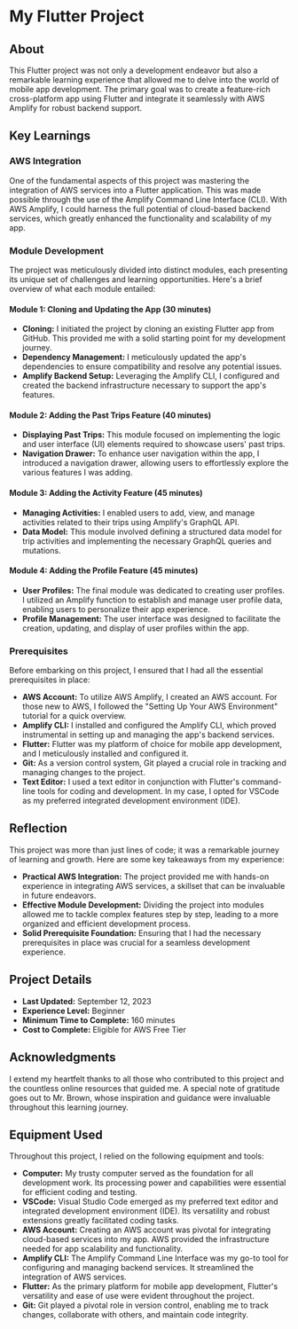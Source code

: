 # My Flutter Project

## About

This Flutter project was not only a development endeavor but also a remarkable learning experience that allowed me to delve into the world of mobile app development. The primary goal was to create a feature-rich cross-platform app using Flutter and integrate it seamlessly with AWS Amplify for robust backend support.

## Key Learnings

### AWS Integration

One of the fundamental aspects of this project was mastering the integration of AWS services into a Flutter application. This was made possible through the use of the Amplify Command Line Interface (CLI). With AWS Amplify, I could harness the full potential of cloud-based backend services, which greatly enhanced the functionality and scalability of my app.

### Module Development

The project was meticulously divided into distinct modules, each presenting its unique set of challenges and learning opportunities. Here's a brief overview of what each module entailed:

#### Module 1: Cloning and Updating the App (30 minutes)

- **Cloning:** I initiated the project by cloning an existing Flutter app from GitHub. This provided me with a solid starting point for my development journey.
- **Dependency Management:** I meticulously updated the app's dependencies to ensure compatibility and resolve any potential issues.
- **Amplify Backend Setup:** Leveraging the Amplify CLI, I configured and created the backend infrastructure necessary to support the app's features.

#### Module 2: Adding the Past Trips Feature (40 minutes)

- **Displaying Past Trips:** This module focused on implementing the logic and user interface (UI) elements required to showcase users' past trips.
- **Navigation Drawer:** To enhance user navigation within the app, I introduced a navigation drawer, allowing users to effortlessly explore the various features I was adding.

#### Module 3: Adding the Activity Feature (45 minutes)

- **Managing Activities:** I enabled users to add, view, and manage activities related to their trips using Amplify's GraphQL API.
- **Data Model:** This module involved defining a structured data model for trip activities and implementing the necessary GraphQL queries and mutations.

#### Module 4: Adding the Profile Feature (45 minutes)

- **User Profiles:** The final module was dedicated to creating user profiles. I utilized an Amplify function to establish and manage user profile data, enabling users to personalize their app experience.
- **Profile Management:** The user interface was designed to facilitate the creation, updating, and display of user profiles within the app.

### Prerequisites

Before embarking on this project, I ensured that I had all the essential prerequisites in place:

- **AWS Account:** To utilize AWS Amplify, I created an AWS account. For those new to AWS, I followed the "Setting Up Your AWS Environment" tutorial for a quick overview.
- **Amplify CLI:** I installed and configured the Amplify CLI, which proved instrumental in setting up and managing the app's backend services.
- **Flutter:** Flutter was my platform of choice for mobile app development, and I meticulously installed and configured it.
- **Git:** As a version control system, Git played a crucial role in tracking and managing changes to the project.
- **Text Editor:** I used a text editor in conjunction with Flutter's command-line tools for coding and development. In my case, I opted for VSCode as my preferred integrated development environment (IDE).

## Reflection

This project was more than just lines of code; it was a remarkable journey of learning and growth. Here are some key takeaways from my experience:

- **Practical AWS Integration:** The project provided me with hands-on experience in integrating AWS services, a skillset that can be invaluable in future endeavors.
- **Effective Module Development:** Dividing the project into modules allowed me to tackle complex features step by step, leading to a more organized and efficient development process.
- **Solid Prerequisite Foundation:** Ensuring that I had the necessary prerequisites in place was crucial for a seamless development experience.

## Project Details

- **Last Updated:** September 12, 2023
- **Experience Level:** Beginner
- **Minimum Time to Complete:** 160 minutes
- **Cost to Complete:** Eligible for AWS Free Tier

## Acknowledgments

I extend my heartfelt thanks to all those who contributed to this project and the countless online resources that guided me. A special note of gratitude goes out to Mr. Brown, whose inspiration and guidance were invaluable throughout this learning journey.

## Equipment Used

Throughout this project, I relied on the following equipment and tools:

- **Computer:** My trusty computer served as the foundation for all development work. Its processing power and capabilities were essential for efficient coding and testing.
- **VSCode:** Visual Studio Code emerged as my preferred text editor and integrated development environment (IDE). Its versatility and robust extensions greatly facilitated coding tasks.
- **AWS Account:** Creating an AWS account was pivotal for integrating cloud-based services into my app. AWS provided the infrastructure needed for app scalability and functionality.
- **Amplify CLI:** The Amplify Command Line Interface was my go-to tool for configuring and managing backend services. It streamlined the integration of AWS services.
- **Flutter:** As the primary platform for mobile app development, Flutter's versatility and ease of use were evident throughout the project.
- **Git:** Git played a pivotal role in version control, enabling me to track changes, collaborate with others, and maintain code integrity.
